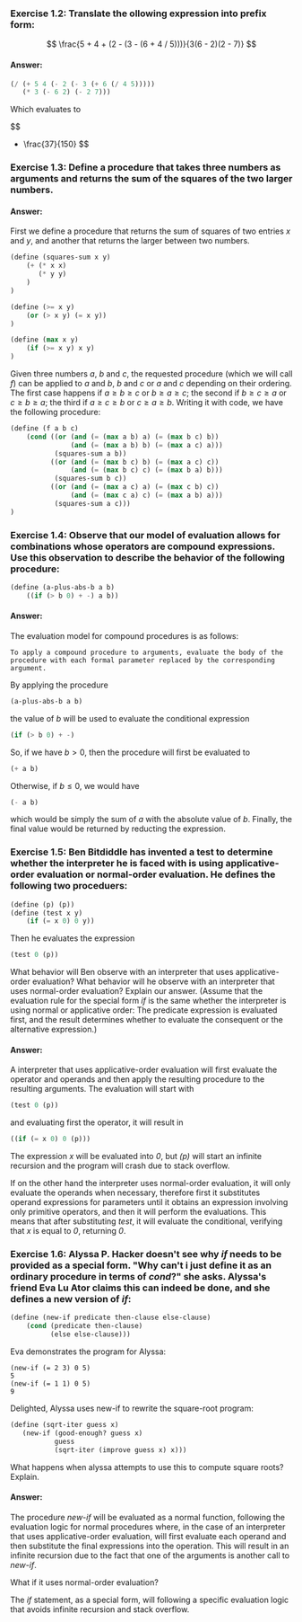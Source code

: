 ### __Exercise 1.2__: Translate the ollowing expression into prefix form:

$$
\frac{5 + 4 + (2 - (3 - (6 + 4 / 5)))}{3(6 - 2)(2 - 7)}
$$

#### __Answer:__

```lisp
(/ (+ 5 4 (- 2 (- 3 (+ 6 (/ 4 5)))))
   (* 3 (- 6 2) (- 2 7)))
```

Which evaluates to 

$$
- \frac{37}{150}
$$

### __Exercise 1.3__: Define a procedure that takes three numbers as arguments and returns the sum of the squares of the two larger numbers.

#### __Answer:__

First we define a procedure that returns the sum of squares of two entries _x_ and _y_, and another that returns the larger between two numbers.

```lisp
(define (squares-sum x y)
    (+ (* x x)
       (* y y)
    )
)

(define (>= x y)
    (or (> x y) (= x y))
)

(define (max x y)
    (if (>= x y) x y)
)
```

Given three numbers _a_, _b_ and _c_, the requested procedure (which we will call _f_) can be applied to _a_ and _b_, _b_ and _c_ or _a_ and _c_ depending on their ordering. The first case happens if $a \geq b \geq c$ or $b \geq a \geq c$; the second if $b \geq c \geq a$ or $c \geq b \geq a$; the third if $a \geq c \geq b$ or $c \geq a \geq b$. Writing it with code, we have the following procedure:

```lisp
(define (f a b c)
    (cond ((or (and (= (max a b) a) (= (max b c) b)) 
               (and (= (max a b) b) (= (max a c) a))) 
           (squares-sum a b))
          ((or (and (= (max b c) b) (= (max a c) c))
               (and (= (max b c) c) (= (max b a) b)))
           (squares-sum b c))
          ((or (and (= (max a c) a) (= (max c b) c))
               (and (= (max c a) c) (= (max a b) a)))
           (squares-sum a c)))
)
```

### __Exercise 1.4__: Observe that our model of evaluation allows for combinations whose operators are compound expressions. Use this observation to describe the behavior of the following procedure:

```lisp
(define (a-plus-abs-b a b)
    ((if (> b 0) + -) a b))
```

#### __Answer:__

The evaluation model for compound procedures is as follows:

```
To apply a compound procedure to arguments, evaluate the body of the procedure with each formal parameter replaced by the corresponding argument.
```

By applying the procedure

```lisp
(a-plus-abs-b a b)
```
the value of _b_ will be used to evaluate the conditional expression

```lisp
(if (> b 0) + -)
```
So, if we have $b > 0$, then the procedure will first be evaluated to

```lisp
(+ a b)
```

Otherwise, if $b \leq 0$, we would have

```lisp
(- a b)
```

which would be simply the sum of _a_ with the absolute value of _b_. Finally, the final value would be returned by reducting the expression.


### __Exercise 1.5__: Ben Bitdiddle has invented a test to determine whether the interpreter he is faced with is using applicative-order evaluation or normal-order evaluation. He defines the following two proceduers:

```lisp
(define (p) (p))
(define (test x y)
    (if (= x 0) 0 y))
```

Then he evaluates the expression

```lisp
(test 0 (p))
```

What behavior will Ben observe with an interpreter that uses applicative-order evaluation? What behavior will he observe with an interpreter that uses normal-order evaluation? Explain our answer. (Assume that the evaluation rule for the special form _if_ is the same whether the interpreter is using normal or applicative order: The predicate expression is evaluated first, and the result determines whether to evaluate the consequent or the alternative expression.)

#### __Answer:__

A interpreter that uses applicative-order evaluation will first evaluate the operator and operands and then apply the resulting procedure to the resulting arguments. The evaluation will start with

```lisp
(test 0 (p))
```

and evaluating first the operator, it will result in

```lisp
((if (= x 0) 0 (p)))
```

The expression _x_ will be evaluated into _0_, but _(p)_ will start an infinite recursion and the program will crash due to stack overflow.

If on the other hand the interpreter uses normal-order evaluation, it will only evaluate the operands when necessary, therefore first it substitutes operand expressions for parameters until it obtains an expression involving only primitive operators, and then it will perform the evaluations. This means that after substituting _test_, it will evaluate the conditional, verifying that _x_ is equal to _0_, returning _0_.

### __Exercise 1.6__: Alyssa P. Hacker doesn't see why _if_ needs to be provided as a special form. "Why can't i just define it as an ordinary procedure in terms of _cond_?" she asks. Alyssa's friend Eva Lu Ator claims this can indeed be done, and she defines a new version of _if_:

```lisp
(define (new-if predicate then-clause else-clause)
    (cond (predicate then-clause)
          (else else-clause)))
```

Eva demonstrates the program for Alyssa:

```
(new-if (= 2 3) 0 5)
5
(new-if (= 1 1) 0 5)
9
```

Delighted, Alyssa uses new-if to rewrite the square-root program:

```lisp
(define (sqrt-iter guess x)
   (new-if (good-enough? guess x)
           guess
           (sqrt-iter (improve guess x) x)))
```

What happens when alyssa attempts to use this to compute square roots? Explain.

#### __Answer:__

The procedure _new-if_ will be evaluated as a normal function, following the evaluation logic for normal procedures where, in the case of an interpreter that uses applicative-order evaluation, will first evaluate each operand and then substitute the final expressions into the operation. This will result in an infinite recursion due to the fact that one of the arguments is another call to _new-if_. 

What if it uses normal-order evaluation?

The _if_ statement, as a special form, will following a specific evaluation logic that avoids infinite recursion and stack overflow.
